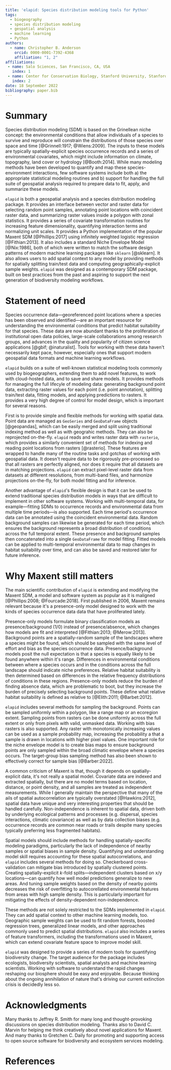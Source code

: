 ```yaml
---
title: 'elapid: Species distribution modeling tools for Python'
tags:
  - biogeography
  - species distribution modeling
  - gespatial analysis
  - machine learning
  - Python
authors:
  - name: Christopher B. Anderson
    orcid: 0000-0001-7392-4368
    affiliation: "1, 2"
affiliations:
 - name: Salo Sciences, San Francisco, CA, USA
   index: 1
 - name: Center for Conservation Biology, Stanford University, Stanford, CA, USA
   index: 2
date: 18 September 2022
bibliography: paper.bib
---
```


# Summary

Species distribution modeling (SDM) is based on the Grinellean niche concept: the environmental conditions that allow individuals of a species to survive and reproduce will constrain the distributions of those species over space and time [@Grinnell:1917; @Wiens:2009]. The inputs to these models are typically spatially-explicit species occurrence records and a series of environmental covariates, which might include information on climate, topography, land cover or hydrology [@Booth:2014]. While many modeling methods have been developed to quantify and map these species-environment interactions, few software systems include both a) the appropriate statistical modeling routines and b) support for handling the full suite of geospatial analysis required to prepare data to fit, apply, and summarize these models.

`elapid` is both a geospatial analysis and a species distribution modeling package. It provides an interface between vector and raster data for selecting random point samples, annotating point locations with coincident raster data, and summarizing raster values inside a polygon with zonal statistics. It provides a series of covariate transformation routines for increasing feature dimensionality, quantifying interaction terms and normalizing unit scales. It provides a Python implementation of the popular Maxent SDM [@Phillips:2017] using infinitely weighted logistic regression [@Fithian:2013]. It also includes a standard Niche Envelope Model [@Nix:1986], both of which were written to match the software design patterns of modern machine learning packages like `sklearn` [@sklearn]. It also allows users to add spatial context to any model by providing methods for spatially splitting train/test data and computing geographically-explicit sample weights. `elapid` was designed as a contemporary SDM package, built on best practices from the past and aspiring to support the next generation of biodiversity modeling workflows.

# Statement of need

Species occurrence data—georeferenced point locations where a species has been observed and identified—are an important resource for understanding the environmental conditions that predict habitat suitability for that species. These data are now abundant thanks to the proliferation of institutional open data policies, large-scale collaborations among research groups, and advances in the quality and popularity of citizen science applications [@gbif; @inaturalist]. Tools for working with these data haven't necessarily kept pace, however, especially ones that support modern geospatial data formats and machine learning workflows.

`elapid` builds on a suite of well-known statistical modeling tools commonly used by biogeographers, extending them to add novel features, to work with cloud-hosted data, and to save and share models. It provides methods for managing the full lifecyle of modeling data: generating background point data, extracting raster values for each point (i.e. point annotation), splitting train/test data, fitting models, and applying predictions to rasters. It provides a very high degree of control for model design, which is important for several reasons.

First is to provide simple and flexible methods for working with spatial data. Point data are managed as `GeoSeries` and `GeoDataFrame` objects [@geopandas], which can be easily merged and split using traditional indexing method as well as with geograhic methods. They can also be reprojected on-the-fly. `elapid` reads and writes raster data with `rasterio`, which provides a similarly convenient set of methods for indexing and reading point locations from rasters [@rasterio]. These features are wrapped to handle many of the routine tasks and gotchas of working with geospatial data. It doesn't require data to be rigorously pre-processed so that all rasters are perfectly aligned, nor does it require that all datasets are in matching projections. `elapid` can extract pixel-level raster data from datasets at different resolutions, from multi-band files, and harmonize projections on-the-fly, for both model fitting and for inference.

Another advantage of `elapid`'s flexible design is that it can be used to extend traditional species distribution models in ways that are difficult to implement in other software systems. Working with multi-temporal data, for example—fitting SDMs to occurrence records and environmental data from multiple time periods—is also supported. Each time period's occurrence data can be annotated using the coincident environmental data. Random background samples can likewise be generated for each time period, which ensures the background represents a broad distribution of conditions across the full temporal extent. These presence and background samples then concatenated into a single `GeoDataFrame` for model fitting. Fitted models can be applied to multi-temporal environmental data to map changes in habitat suitability over time, and can also be saved and restored later for future inference.

# Why Maxent still matters

The main scientific contribution of `elapid` is extending and modifying the Maxent SDM, a model and software system as popular as it is maligned [@Phillips:2008; @Fourcade:2018]. First published in 2006, Maxent remains relevant because it's a presence-only model designed to work with the kinds of species occurrence data data that have proliferated lately.

Presence-only models formulate binary classification models as presence/background (1/0) instead of presence/absence, which changes how models are fit and interpreted [@Fithian:2013; @Merow:2013]. Background points are a spatially-random sample of the landscapes where a species might be found, which should be sampled with the same level of effort and bias as the species occurrence data. Presence/background models posit the null expectation is that a species is equally likely to be found anywhere within it's range. Differences in environmental conditions between where a species occurs and in the conditions across the full landscape should indicate niche preferences. Relative habitat suitability is then determined based on differences in the relative frequency distributions of conditions in these regions. Presence-only models reduce the burden of finding absence data, which are problematic to boot, but they increase the burden of precisely selecting background points. These define what relative habitat suitability is defined as relative to [@Elith:2011; @Barbet:2012].

`elapid` includes several methods for sampling the background. Points can be sampled uniformly within a polygon, like a range map or an ecoregion extent. Sampling points from rasters can be done uniformly across the full extent or only from pixels with valid, unmasked data. Working with bias rasters is also supported. Any raster with monotonically increasing values can be used as a sample probability map, increasing the probability a that a sample is drawn in locations with higher pixel values. One important role for the niche envelope model is to create bias maps to ensure background points are only sampled within the broad climatic envelope where a species occurs. The target-group bias sampling method has also been shown to effectively correct for sample bias [@Barber:2022].

A common criticism of Maxent is that, though it depends on spatially-explicit data, it's not really a spatial model. Covariate data are indexed and extracted spatially, but there are no model terms based on location, distance, or point density, and all samples are treated as independent measurements. While I generally maintain the perspective that many of the ails of spatial autocorrelation are typically overstated [@Hawkins:2012], spatial data have unique and very interesting properties that should be handled carefully. Non-independence is inherent to spatial data, driven both by underlying ecological patterns and processes (e.g. dispersal, species interactions, climatic covariance) as well as by data collection biases (e.g. occurrence records are common near roads or trails despite many species typically preferring less fragmented habitats).

Spatial models should include methods for handling spatially-specific modeling paradigms, particularly the lack of independence of nearby samples or spatial biases in sample density. Quantifying and understanding model skill requires accounting for these spatial autocorrelations, and `elapid` includes several methods for doing so. Checkerboard cross-validation can mitigate bias introduced by spatially clustered points. Creating spatially-explicit $k$-fold splits—independent clusters based on x/y locations—can quantify how well model predictions generalize to new areas. And tuning sample weights based on the density of nearby points decreases the risk of overfitting to autocorellated environmental features from areas with high sample density. This is particularly important for mitigating the effects of density-dependent non-independence.

These methods are not solely restricted to the SDMs implemented in `elapid`. They can add spatial context to other machine learning models, too. Geographic sample weights can be used to fit random forests, boosted regression trees, generalized linear models, and other approaches commonly used to predict spatial distributions. `elapid` also includes a series of feature transformers, including the transformations used in Maxent, which can extend covariate feature space to improve model skill.

`elapid` was designed to provide a series of modern tools for quantifying biodiversity change. The target audience for the package includes ecologists, biodiversity scientists, spatial analysts and machine learning scientists. Working with software to understand the rapid changes reshaping our biosphere should be easy and enjoyable. Because thinking about the ongoing annihilation of nature that's driving our current extinction crisis is decidedly less so.

# Acknowledgments

Many thanks to Jeffrey R. Smith for many long and thought-provoking discussions on species distribution modeling. Thanks also to David C. Marvin for helping me think creatively about novel applications for Maxent. And many thanks to Gretchen C. Daily for promoting and supporting access to open source software for biodiversity and ecosystem services modeling.

# References
